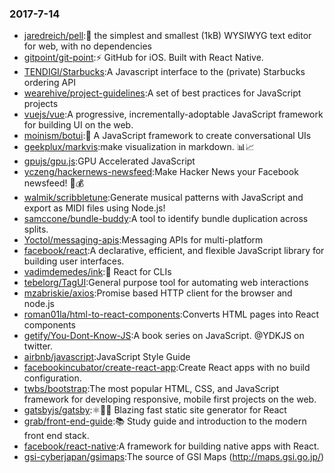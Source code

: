 ### 2017-7-14 
* [jaredreich/pell](https://github.com//jaredreich/pell):📝 the simplest and smallest (1kB) WYSIWYG text editor for web, with no dependencies 
* [gitpoint/git-point](https://github.com//gitpoint/git-point):⚡️ GitHub for iOS. Built with React Native. 
* [TENDIGI/Starbucks](https://github.com//TENDIGI/Starbucks):A Javascript interface to the (private) Starbucks ordering API 
* [wearehive/project-guidelines](https://github.com//wearehive/project-guidelines):A set of best practices for JavaScript projects 
* [vuejs/vue](https://github.com//vuejs/vue):A progressive, incrementally-adoptable JavaScript framework for building UI on the web. 
* [moinism/botui](https://github.com//moinism/botui):🤖 A JavaScript framework to create conversational UIs 
* [geekplux/markvis](https://github.com//geekplux/markvis):make visualization in markdown. 📊📈 
* [gpujs/gpu.js](https://github.com//gpujs/gpu.js):GPU Accelerated JavaScript 
* [yczeng/hackernews-newsfeed](https://github.com//yczeng/hackernews-newsfeed):Make Hacker News your Facebook newsfeed! 💸💰 
* [walmik/scribbletune](https://github.com//walmik/scribbletune):Generate musical patterns with JavaScript and export as MIDI files using Node.js! 
* [samccone/bundle-buddy](https://github.com//samccone/bundle-buddy):A tool to identify bundle duplication across splits. 
* [Yoctol/messaging-apis](https://github.com//Yoctol/messaging-apis):Messaging APIs for multi-platform 
* [facebook/react](https://github.com//facebook/react):A declarative, efficient, and flexible JavaScript library for building user interfaces. 
* [vadimdemedes/ink](https://github.com//vadimdemedes/ink):🌈 React for CLIs 
* [tebelorg/TagUI](https://github.com//tebelorg/TagUI):General purpose tool for automating web interactions 
* [mzabriskie/axios](https://github.com//mzabriskie/axios):Promise based HTTP client for the browser and node.js 
* [roman01la/html-to-react-components](https://github.com//roman01la/html-to-react-components):Converts HTML pages into React components 
* [getify/You-Dont-Know-JS](https://github.com//getify/You-Dont-Know-JS):A book series on JavaScript. @YDKJS on twitter. 
* [airbnb/javascript](https://github.com//airbnb/javascript):JavaScript Style Guide 
* [facebookincubator/create-react-app](https://github.com//facebookincubator/create-react-app):Create React apps with no build configuration. 
* [twbs/bootstrap](https://github.com//twbs/bootstrap):The most popular HTML, CSS, and JavaScript framework for developing responsive, mobile first projects on the web. 
* [gatsbyjs/gatsby](https://github.com//gatsbyjs/gatsby):⚛️📄🚀 Blazing fast static site generator for React 
* [grab/front-end-guide](https://github.com//grab/front-end-guide):📚 Study guide and introduction to the modern front end stack. 
* [facebook/react-native](https://github.com//facebook/react-native):A framework for building native apps with React. 
* [gsi-cyberjapan/gsimaps](https://github.com//gsi-cyberjapan/gsimaps):The source of GSI Maps (http://maps.gsi.go.jp/) 
